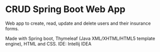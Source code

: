 # CRUD Spring Boot Web App
Web app to create, read, update and delete users and their insurance forms. 

Made with Spring boot, Thymeleaf (Java XML/XHTML/HTML5 template engine), HTML and CSS.
IDE: Intellij IDEA
